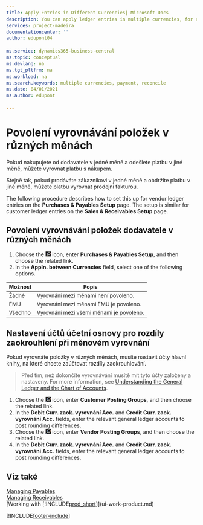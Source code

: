 ```yaml
---
title: Apply Entries in Different Currencies| Microsoft Docs
description: You can apply ledger entries in multiple currencies, for example, if you sell in one currency and receive payment in another.
services: project-madeira
documentationcenter: ''
author: edupont04

ms.service: dynamics365-business-central
ms.topic: conceptual
ms.devlang: na
ms.tgt_pltfrm: na
ms.workload: na
ms.search.keywords: multiple currencies, payment, reconcile
ms.date: 04/01/2021
ms.author: edupont

---
```

# Povolení vyrovnávání položek v různých měnách
Pokud nakupujete od dodavatele v jedné měně a odešlete platbu v jiné měně, můžete vyrovnat platbu s nákupem.

Stejně tak, pokud prodáváte zákazníkovi v jedné měně a obdržíte platbu v jiné měně, můžete platbu vyrovnat prodejní fakturou.

The following procedure describes how to set this up for vendor ledger entries on the **Purchases & Payables Setup** page. The setup is similar for customer ledger entries on the **Sales & Receivables Setup** page.

## Povolení vyrovnávání položek dodavatele v různých měnách
1. Choose the ![Lightbulb that opens the Tell Me feature](media/ui-search/search_small.png "Tell me what you want to do") icon, enter **Purchases & Payables Setup**, and then choose the related link.
2. In the **Appln. between Currencies** field, select one of the following options.

| Možnost | Popis |
| --- | --- |
| Žádné | Vyrovnání mezi měnami není povoleno. |
| EMU | Vyrovnání mezi měnami EMU je povoleno. |
| Všechno | Vyrovnání mezi všemi měnami je povoleno. |

## Nastavení účtů účetní osnovy pro rozdíly zaokrouhlení při měnovém vyrovnání
Pokud vyrovnáte položky v různých měnách, musíte nastavit účty hlavní knihy, na které chcete zaúčtovat rozdíly zaokrouhlování.

> Před tím, než dokončíte vyrovnávání musítě mít tyto účty založeny a nastaveny. For more information, see [Understanding the General Ledger and the Chart of Accounts](finance-general-ledger.md).

1. Choose the ![Lightbulb that opens the Tell Me feature](media/ui-search/search_small.png "Tell me what you want to do") icon, enter **Customer Posting Groups**, and then choose the related link.
2. In the **Debit Curr. zaok. vyrovnání Acc.** and **Credit Curr. zaok. vyrovnání Acc.** fields, enter the relevant general ledger accounts to post rounding differences.
3. Choose the ![Lightbulb that opens the Tell Me feature](media/ui-search/search_small.png "Tell me what you want to do") icon, enter **Vendor Posting Groups**, and then choose the related link.
4. In the **Debit Curr. zaok. vyrovnání Acc.** and **Credit Curr. zaok. vyrovnání Acc.** fields, enter the relevant general ledger accounts to post rounding differences.

## Viz také
[Managing Payables](payables-manage-payables.md)  
[Managing Receivables](receivables-manage-receivables.md)  
[Working with [!INCLUDE[prod_short](includes/prod_short.md)]](ui-work-product.md)


[!INCLUDE[footer-include](includes/footer-banner.md)]